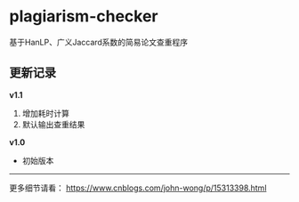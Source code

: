 # plagiarism-checker
基于HanLP、广义Jaccard系数的简易论文查重程序

## 更新记录
**v1.1**
1. 增加耗时计算
2. 默认输出查重结果

**v1.0**
- 初始版本
---
更多细节请看：
https://www.cnblogs.com/john-wong/p/15313398.html

